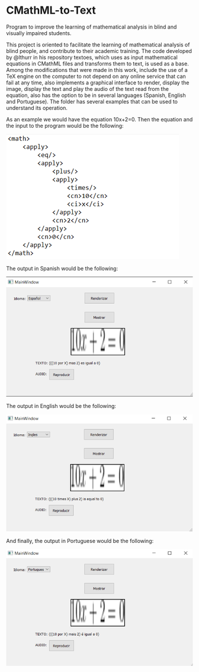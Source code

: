 # CMathML-to-Text
Program to improve the learning of mathematical analysis in blind and visually impaired students.

This project is oriented to facilitate the learning of mathematical analysis of blind people, and contribute to their academic training. The code developed by @lthurr in his repository textoes, which uses as input mathematical equations in CMathML files and transforms them to text, is used as a base. Among the modifications that were made in this work, include the use of a TeX engine on the computer to not depend on any online service that can fail at any time, also implements a graphical interface to render, display the image, display the text and play the audio of the text read from the equation, also has the option to be in several languages (Spanish, English and Portuguese). The folder has several examples that can be used to understand its operation.

As an example we would have the equation 10x+2=0. Then the equation and the input to the program would be the following:

![Screenshot](Entrada.png)

The output in Spanish would be the following:

![Screenshot](Español.png)


The output in English would be the following:

![Screenshot](Ingles.png)

And finally, the output in Portuguese would be the following:

![Screenshot](Portuges.png)






